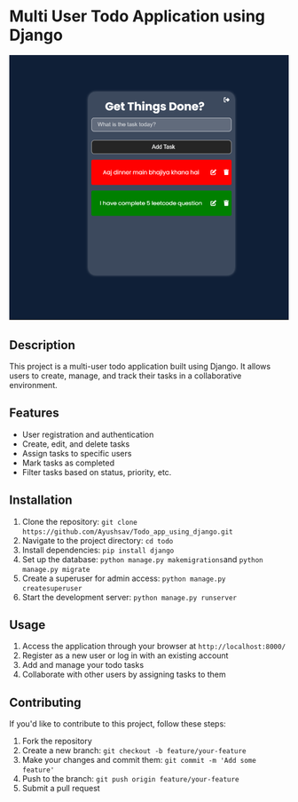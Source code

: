 

# Multi User Todo Application using Django

![Project Image](https://raw.githubusercontent.com/Ayushsav/Todo_app_using_django/c49a051ea6dee5429ea6e2e7a05a2f0299ab1ec7/todo/todo/static/js/Screenshot%20(24).png)

## Description
This project is a multi-user todo application built using Django. It allows users to create, manage, and track their tasks in a collaborative environment. 

## Features
- User registration and authentication
- Create, edit, and delete tasks
- Assign tasks to specific users
- Mark tasks as completed
- Filter tasks based on status, priority, etc.


## Installation
1. Clone the repository: `git clone https://github.com/Ayushsav/Todo_app_using_django.git`
2. Navigate to the project directory: `cd todo`
3. Install dependencies: `pip install django`
4. Set up the database: `python manage.py makemigrations`and `python manage.py migrate`
5. Create a superuser for admin access: `python manage.py createsuperuser`
6. Start the development server: `python manage.py runserver`

## Usage
1. Access the application through your browser at `http://localhost:8000/`
2. Register as a new user or log in with an existing account
3. Add and manage your todo tasks
4. Collaborate with other users by assigning tasks to them

## Contributing
If you'd like to contribute to this project, follow these steps:
1. Fork the repository
2. Create a new branch: `git checkout -b feature/your-feature`
3. Make your changes and commit them: `git commit -m 'Add some feature'`
4. Push to the branch: `git push origin feature/your-feature`
5. Submit a pull request



